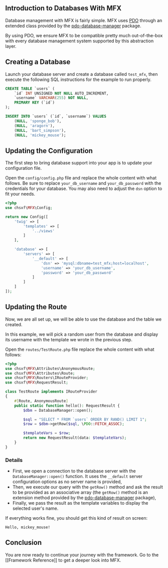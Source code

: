 ## Introduction to Databases With MFX

Database management with MFX is fairly simple. MFX uses [PDO](https://www.php.net/manual/en/book.pdo.php) through an extended class provided by the [pdo-database-manager](https://github.com/chsxf/pdo-database-manager) package.

By using PDO, we ensure MFX to be compatible pretty much out-of-the-box with every database management system supported by this abstraction layer.

## Creating a Database

Launch your database server and create a database called `test_mfx`, then execute the following SQL instructions for the example to run properly.

```sql
CREATE TABLE `users` (
    `id` INT UNSIGNED NOT NULL AUTO_INCREMENT,
    `username` VARCHAR(255) NOT NULL,
    PRIMARY KEY (`id`)
);

INSERT INTO `users` (`id`, `username`) VALUES
    (NULL, 'sponge_bob'),
    (NULL, 'aragorn'),
    (NULL, 'bart_simpson'),
    (NULL, 'mickey_mouse');
```

## Updating the Configuration

The first step to bring database support into your app is to update your configuration file.

Open the `config/config.php` file and replace the whole content with what follows. Be sure to replace `your_db_username` and `your_db_password` with the credentials for your database. You may also need to adjust the `dsn` option to fit your needs.

```php
<?php
use chsxf\MFX\Config;

return new Config([
    'twig' => [
        'templates' => [
            '../views'
        ]
    ],

    'database' => [
        'servers' => [
            '__default' => [
                'dsn' => 'mysql:dbname=test_mfx;host=localhost',
                'username' => 'your_db_username',
                'password' => 'your_db_password'
            ]
        ]
    ]
]);
```

## Updating the Route

Now, we are all set up, we will be able to use the database and the table we created.

In this example, we will pick a random user from the database and display its username with the template we wrote in the previous step.

Open the `routes/TestRoute.php` file replace the whole content with what follows:

```php
<?php
use chsxf\MFX\Attributes\AnonymousRoute;
use chsxf\MFX\Attributes\Route;
use chsxf\MFX\Routers\IRouteProvider;
use chsxf\MFX\RequestResult;

class TestRoute implements IRouteProvider
{
    #[Route, AnonymousRoute]
    public static function hello(): RequestResult {
        $dbm = DatabaseManager::open();

        $sql = "SELECT * FROM `users` ORDER BY RAND() LIMIT 1";
        $row = $dbm->getRow($sql, \PDO::FETCH_ASSOC);

        $templateVars = $row;
        return new RequestResult(data: $templateVars);
    }
}
```

### Details

- First, we open a connection to the database server with the `DatabaseManager::open()` function. It uses the `__default` server configuration options as no server name is provided,
- Then, we execute our query with the `getRow()` method and ask the result to be provided as an associative array (the `getRow()` method is an extension method provided by the [pdo-database-manager](https://packagist.org/packages/chsxf/pdo-database-manager) package),
- Finally, we pass the result as the template variables to display the selected user's name.

If everything works fine, you should get this kind of result on screen:

```
Hello, mickey_mouse!
```

## Conclusion

You are now ready to continue your journey with the framework. Go to the [[Framework Reference]] to get a deeper look into MFX.
